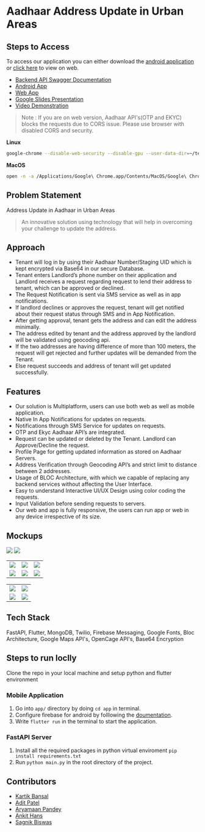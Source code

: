 # Aadhaar Address Update in Urban Areas

## Steps to Access
To access our application you can either download the [android application]() or [click here](https://uidai-address-update.netlify.app/) to view on web.

- [Backend API Swagger Documentation](https://uidai-aadhaar.herokuapp.com/docs)
- [Android App](https://github.com/ankithans/aadhaar-address-update/releases/download/v1.0.0/app-release.apk)
- [Web App](https://uidai-address-update.netlify.app/)
- [Google Slides Presentation](https://docs.google.com/presentation/d/1jLPull2oPpjYmqjZ3OYSywi6pUvDwz_kdRglHXa2vA0/edit?usp=sharing)
- [Video Demonstration](https://drive.google.com/file/d/1dfzlQbMaFiceaMA3m3UuaSNw_MhVyJiU/view?usp=sharing)

> Note : If you are on web version, Aadhaar API's(OTP and EKYC) blocks the requests due to CORS issue. Please use browser with disabled CORS and security.

**Linux**
```bash
google-chrome --disable-web-security --disable-gpu --user-data-dir=~/tem
```
**MacOS**
```bash
open -n -a /Applications/Google\ Chrome.app/Contents/MacOS/Google\ Chrome --args --user-data-dir="/tmp/chrome_dev_test" --disable-web-security
```

## Problem Statement
Address Update in Aadhaar in Urban Areas
> An innovative solution using technology that will help in overcoming your challenge to update the address.


## Approach
- Tenant will log in by using their Aadhaar Number/Staging UID which is kept encrypted via Base64 in our secure Database.
- Tenant enters Landlord’s phone number on their application and Landlord receives a request regarding request to lend their address to tenant, which can be approved or declined.
- The Request Notification is sent via SMS service as well as in app notifications.
- If landlord declines or approves the request, tenant will get notified about their request status through SMS and in App Notification.
- After getting approval, tenant gets the address and can edit the address minimally.
- The address edited by tenant and the address approved by the landlord will be validated using geocoding api.
- If the two addresses are having difference of more than 100 meters, the request will get rejected and further updates will be demanded from the Tenant.
- Else request succeeds and address of tenant will get updated successfully.

## Features
- Our solution is Multiplatform, users can use both web as well as mobile application.
- Native In App Notifications for updates on requests.
- Notifications through SMS Service for updates on requests.
- OTP and Ekyc Aadhaar API’s are integrated.
- Request can be updated or deleted by the Tenant.
Landlord can Approve/Decline the request.
- Profile Page for getting updated information as stored on Aadhaar Servers.
- Address Verification through Geocoding API’s and strict limit to distance between 2 addresses.
- Usage of BLOC Architecture, with which we capable of replacing any backend services without affecting the User Interface.
- Easy to understand Interactive UI/UX Design using color coding the requests.
- Input Validation before sending requests to servers.
- Our web and app is fully responsive, the users can run app or web in any device irrespective of its size.

## Mockups
<img src="./mockups/01.png">
<td><img src="./mockups/12.png"></td>

<table>
    <tr>
        <td><img src="./mockups/02.png"></td>
        <td><img src="./mockups/03.png"></td>
        <td><img src="./mockups/06.png"></td>
    </tr>
    <tr>
        <td><img src="./mockups/05.png"></td>
        <td><img src="./mockups/07.png"></td>
        <td><img src="./mockups/11.png"></td>
    </tr>
</table>
<table>
    <tr>
        <td><img src="./mockups/08.png"></td>
        <td><img src="./mockups/09.png"></td>
    </tr>
    <tr>
        <td><img src="./mockups/10.png"></td>
        <td><img src="./mockups/13.png"></td>
    </tr>
</table>

## Tech Stack
FastAPI, Flutter, MongoDB, Twilio, Firebase Messaging, Google Fonts, Bloc Architecture, Google Maps API's, OpenCage API's, Base64 Encryption

## Steps to run loclly
Clone the repo in your local machine and setup python and flutter environment

### Mobile Application
1. Go into `app/` directory by doing `cd app` in terminal.
2. Configure firebase for android by folllowing the [doumentation](https://firebase.flutter.dev/docs/installation/android/).
3. Write `flutter run` in the terminal to start the application.

### FastAPI Server
1. Install all the required packages in python virtual enviroment `pip install requirements.txt`
2. Run `python main.py` in the root directory of the project.

## Contributors
- [Kartik Bansal](https://github.com/kbansal77)
- [Adit Patel](https://github.com/aditpatel01)
- [Aryamaan Pandey](https://github.com/Aryamaan23)
- [Ankit Hans](https://github.com/ankithans)
- [Sagnik Biswas](https://github.com/sbiswas2209)

